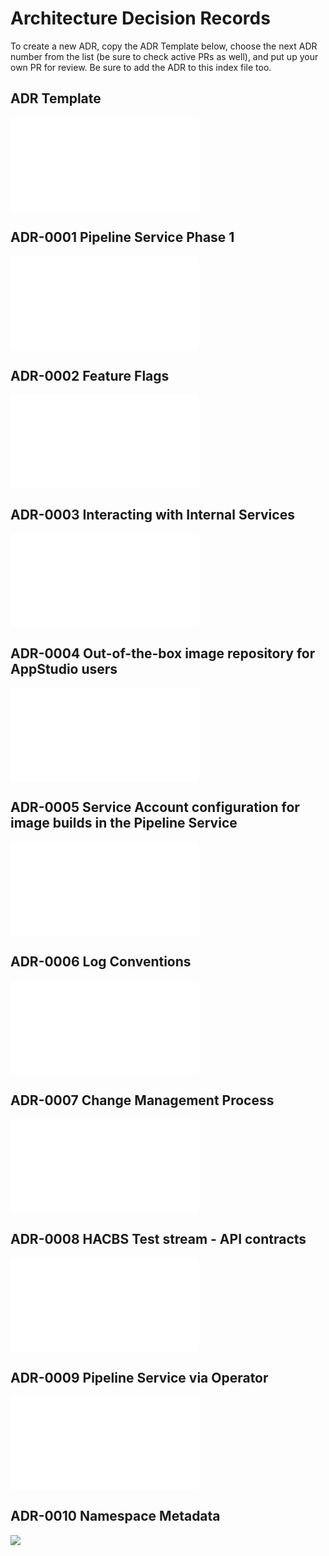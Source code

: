 # Architecture Decision Records

To create a new ADR, copy the ADR Template below, choose the next ADR number from the list (be sure to check active PRs as well), and put up your own PR for review. Be sure to add the ADR to this index file too.

## ADR Template

![](../ADR/adr-template.md)

## ADR-0001 Pipeline Service Phase 1

![](../ADR/adr-0001-pipeline-service-phase-1.md)


## ADR-0002 Feature Flags

![](../ADR/0002-feature-flags.md)

## ADR-0003 Interacting with Internal Services

![](../ADR/0003-interacting-with-internal-services.md)

## ADR-0004 Out-of-the-box image repository for AppStudio users 

![](../ADR/0004-component-image-location.md)

## ADR-0005 Service Account configuration for image builds in the Pipeline Service 

![](../ADR/adr-0005-image-builder-sa.md)

## ADR-0006 Log Conventions

![](../ADR/adr-0006-names-labels.md)

## ADR-0007 Change Management Process

![](../ADR/adr-0007-change-management.md)

## ADR-0008 HACBS Test stream - API contracts

![](../ADR/0008-integration-service-api-contracts.md)

## ADR-0009 Pipeline Service via Operator

![](../ADR/0009-pipeline-service-via-operator.md)

## ADR-0010 Namespace Metadata

![](../ADR/adr-0010-namespace-metadata)
